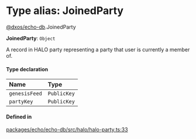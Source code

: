 # Type alias: JoinedParty

[@dxos/echo-db](../modules/dxos_echo_db.md).JoinedParty

 **JoinedParty**: `Object`

A record in HALO party representing a party that user is currently a member of.

#### Type declaration

| Name | Type |
| :------ | :------ |
| `genesisFeed` | `PublicKey` |
| `partyKey` | `PublicKey` |

#### Defined in

[packages/echo/echo-db/src/halo/halo-party.ts:33](https://github.com/dxos/dxos/blob/db8188dae/packages/echo/echo-db/src/halo/halo-party.ts#L33)
